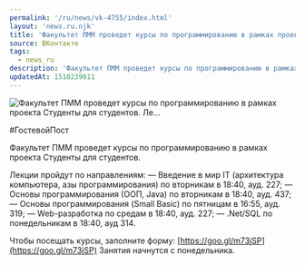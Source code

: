 ```yaml
---
permalink: '/ru/news/vk-4755/index.html'
layout: 'news.ru.njk'
title: 'Факультет ПММ проведет курсы по программированию в рамках проекта Студенты для студентов. Ле'
source: ВКонтакте
tags:
  - news_ru
description: 'Факультет ПММ проведет курсы по программированию в рамках проекта Студенты для студентов. Ле…'
updatedAt: 1510239611
---
```

![Факультет ПММ проведет курсы по программированию в рамках проекта Студенты для студентов. Ле…](https://sun9-16.userapi.com/impf/c841227/v841227382/37bf0/_DlZg83sYqY.jpg?size=1280x853&quality=96&sign=d13538e9e2e994e3a028351cbf29d487&c_uniq_tag=JVQvKCJi-r3ZQwv085fhbiOT6asRBj6Wa4cl5-SdTtU&type=album)

#ГостевойПост

Факультет ПММ проведет курсы по программированию в рамках проекта Студенты для студентов.

Лекции пройдут по направлениям:
— Введение в мир IT (архитектура компьютера, азы программирования) по вторникам в 18:40, ауд. 227;
— Основы программирования (ООП, Java) по вторникам в 18:40, ауд. 437;
— Основы программирования (Small Basic) по пятницам в 16:55, ауд. 319;
— Web-разработка по средам в 18:40, ауд. 227;
— .Net/SQL по понедельникам в 18:40, ауд 314.

Чтобы посещать курсы, заполните форму: [https://goo.gl/m73jSP](https://goo.gl/m73jSP)
Занятия начнутся с понедельника.
